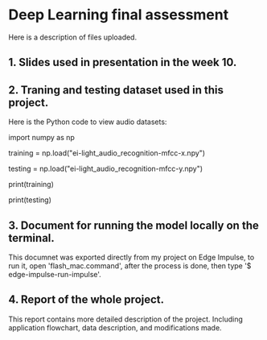 # Deep Learning final assessment
Here is a description of files uploaded. 

## 1. Slides used in presentation in the week 10. 

## 2. Traning and testing dataset used in this project. 
Here is the Python code to view audio datasets:

import numpy as np

training = np.load("ei-light_audio_recognition-mfcc-x.npy")

testing = np.load("ei-light_audio_recognition-mfcc-y.npy")

print(training)

print(testing)

## 3. Document for running the model locally on the terminal.
This documnet was exported directly from my project on Edge Impulse, to run it, open 'flash_mac.command', after the process is done, then type '$ edge-impulse-run-impulse'. 

## 4. Report of the whole project. 
This report contains more detailed description of the project. Including application flowchart, data description, and modifications made.
